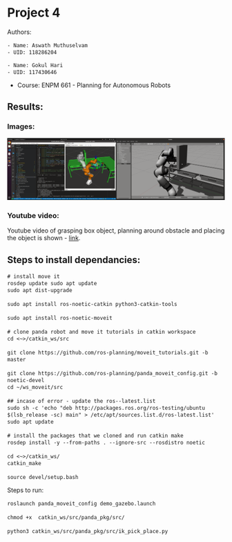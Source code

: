# Project 4 
Authors:
```
- Name: Aswath Muthuselvam 
- UID: 118286204
```
```
- Name: Gokul Hari
- UID: 117430646
```
- Course: ENPM 661 - Planning for Autonomous Robots


## Results:

### Images:
![Image](./assets/simulation.png)

### Youtube video:
Youtube video of grasping box object, planning around obstacle and placing the object is shown - 
[link](https://youtu.be/KOL3YUmGwpU).

## Steps to install dependancies:
```
# install move it
rosdep update sudo apt update
sudo apt dist-upgrade

sudo apt install ros-noetic-catkin python3-catkin-tools

sudo apt install ros-noetic-moveit

# clone panda robot and move it tutorials in catkin workspace
cd <~>/catkin_ws/src

git clone https://github.com/ros-planning/moveit_tutorials.git -b master

git clone https://github.com/ros-planning/panda_moveit_config.git -b noetic-devel
cd ~/ws_moveit/src

## incase of error - update the ros--latest.list
sudo sh -c 'echo "deb http://packages.ros.org/ros-testing/ubuntu $(lsb_release -sc) main" > /etc/apt/sources.list.d/ros-latest.list' 
sudo apt update

# install the packages that we cloned and run catkin make
rosdep install -y --from-paths . --ignore-src --rosdistro noetic

cd <~>/catkin_ws/
catkin_make

source devel/setup.bash

```

Steps to run:
```
roslaunch panda_moveit_config demo_gazebo.launch

chmod +x  catkin_ws/src/panda_pkg/src/

python3 catkin_ws/src/panda_pkg/src/ik_pick_place.py

```
